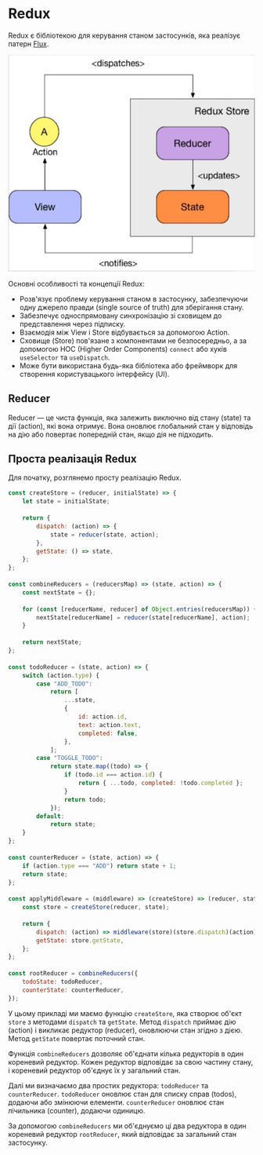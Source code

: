 # Redux

Redux є бібліотекою для керування станом застосунків, яка реалізує патерн <a href='/Архитектура/Патерни/Архітектурні/Flux.md'>Flux</a>.

<img src="../_images/redux.png" width="600" />

Основні особливості та концепції Redux:

-   Розв'язує проблему керування станом в застосунку, забезпечуючи одну джерело правди (single source of truth) для зберігання стану.
-   Забезпечує односпрямовану синхронізацію зі сховищем до представлення через підписку.
-   Взаємодія між View і Store відбувається за допомогою Action.
-   Сховище (Store) пов'язане з компонентами не безпосередньо, а за допомогою HOC (Higher Order Components) `connect` або хуків `useSelector` та `useDispatch`.
-   Може бути використана будь-яка бібліотека або фреймворк для створення користувацького інтерфейсу (UI).

## Reducer

Reducer — це чиста функція, яка залежить виключно від стану (state) та дії (action), які вона отримує. Вона оновлює глобальний стан у відповідь на дію або повертає попередній стан, якщо дія не підходить.

## Проста реалізація Redux

Для початку, розглянемо просту реалізацію Redux.

```js
const createStore = (reducer, initialState) => {
    let state = initialState;

    return {
        dispatch: (action) => {
            state = reducer(state, action);
        },
        getState: () => state,
    };
};

const combineReducers = (reducersMap) => (state, action) => {
    const nextState = {};

    for (const [reducerName, reducer] of Object.entries(reducersMap)) {
        nextState[reducerName] = reducer(state[reducerName], action);
    }

    return nextState;
};

const todoReducer = (state, action) => {
    switch (action.type) {
        case "ADD_TODO":
            return [
                ...state,
                {
                    id: action.id,
                    text: action.text,
                    completed: false,
                },
            ];
        case "TOGGLE_TODO":
            return state.map((todo) => {
                if (todo.id === action.id) {
                    return { ...todo, completed: !todo.completed };
                }
                return todo;
            });
        default:
            return state;
    }
};

const counterReducer = (state, action) => {
    if (action.type === "ADD") return state + 1;
    return state;
};

const applyMiddleware = (middleware) => (createStore) => (reducer, state) => {
    const store = createStore(reducer, state);

    return {
        dispatch: (action) => middleware(store)(store.dispatch)(action),
        getState: store.getState,
    };
};

const rootReducer = combineReducers({
    todoState: todoReducer,
    counterState: counterReducer,
});
```

У цьому прикладі ми маємо функцію `createStore`, яка створює об'єкт `store` з методами `dispatch` та `getState`. Метод `dispatch` приймає дію (action) і викликає редуктор (reducer), оновлюючи стан згідно з дією. Метод `getState` повертає поточний стан.

Функція `combineReducers` дозволяє об'єднати кілька редукторів в один кореневий редуктор. Кожен редуктор відповідає за свою частину стану, і кореневий редуктор об'єднує їх у загальний стан.

Далі ми визначаємо два простих редуктора: `todoReducer` та `counterReducer`. `todoReducer` оновлює стан для списку справ (todos), додаючи або змінюючи елементи. `counterReducer` оновлює стан лічильника (counter), додаючи одиницю.

За допомогою `combineReducers` ми об'єднуємо ці два редуктора в один кореневий редуктор `rootReducer`, який відповідає за загальний стан застосунку.
